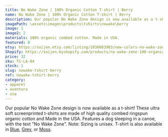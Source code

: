 ```yaml
---
title: No Wake Zone | 100% Organic Cotton T-shirt | Berry
name: No Wake Zone | 100% Organic Cotton T-shirt | Berry
description: Our popular No Wake Zone design is now available as a t-shirt! These ultra soft t-shirts are made of high quality combed ringspun organic cotton and Made in the USA. Features a dog sleeping in a canoe, with the text "No Wake Zone".
imagePath: \assets\images\products\tshirts\nowake\berry
image: 1
image2: 2
materials: 100% organic combed cotton. Made in USA.
featured: 0
etsy: https://soijen.etsy.com/listing/1036683903/new-colors-no-wake-zone-100-organic?utm_source=Copy&utm_medium=ListingManager&utm_campaign=Share&utm_term=so.lmsm&share_time=1695261131537
Shopify: https://soijen.myshopify.com/products/no-wake-zone-100-organic-cotton-t-shirt
price: 32
sku: TS-LA-04
stock: 1
slug: nowake-tshirt-berry
ref: nowake-tshirt-berry
category:
- apparel
- aventura
- usa
---
```

Our popular No Wake Zone design is now available as a t-shirt! These ultra soft screenprinted t-shirts are made of high quality combed ringspun organic cotton and Made in the USA. Features a dog sleeping in a canoe, with the text "No Wake Zone". Note: Sizing is unisex. T-shirt is also available in <a href="/products/nowake-tshirt-b" title="No Wake Zone | 100% Organic Cotton T-shirt | Blue">Blue</a>, <a href="/products/nowake-tshirt-g" title="No Wake Zone | 100% Organic Cotton T-shirt | Grey">Grey</a>, or <a href="/products/nowake-tshirt-moss" title="No Wake Zone | 100% Organic Cotton T-shirt | Moss">Moss</a>.
